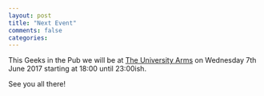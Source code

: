 ```yaml
---
layout: post
title: "Next Event"
comments: false
categories:
---
```

This Geeks in the Pub we will be at [The University Arms](http://withus.com/hustleandbustle/university-arms-sheffield/) on Wednesday 7th June 2017 starting at 18:00 until 23:00ish.

See you all there!
